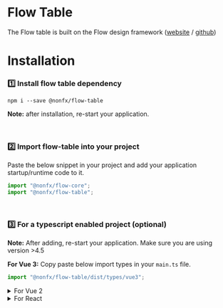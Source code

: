 # Flow Table

The Flow table is built on the Flow design framework ([website](https://flow.ollion.com/) / [github](https://github.com/ollionorg/flow-core))

# Installation

### 1️⃣ Install flow table dependency

```
npm i --save @nonfx/flow-table
```

**Note:** after installation, re-start your application.

<br>

### 2️⃣ Import flow-table into your project

Paste the below snippet in your project and add your application startup/runtime code to it.

```javascript
import "@nonfx/flow-core";
import "@nonfx/flow-table";
```

<br>

### 3️⃣ For a typescript enabled project (optional)

**Note:** After adding, re-start your application. Make sure you are using version >4.5

**For Vue 3:**
Copy paste below import types in your `main.ts` file.

```Javascript
import "@nonfx/flow-table/dist/types/vue3";
```

<details>
<summary>For Vue 2</summary>

Copy paste below import types in your `main.ts` file.

```Javascript
import "@nonfx/flow-table/dist/types/vue2";
```

</details>

<details>
<summary>For React</summary>

**React**: Include react type in `tsconfig.json` file like below.

```json
"include": ["src", "./node_modules/@nonfx/flow-table/dist/types/react.ts"]
```

</details>
<br>
